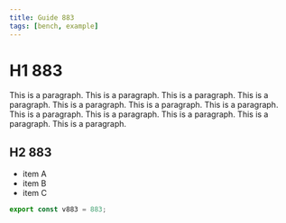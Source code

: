 ```yaml
---
title: Guide 883
tags: [bench, example]
---
```


# H1 883

This is a paragraph. This is a paragraph. This is a paragraph. This is a paragraph. This is a paragraph. This is a paragraph. This is a paragraph. This is a paragraph. This is a paragraph. This is a paragraph. This is a paragraph. This is a paragraph. 

## H2 883

- item A
- item B
- item C

```ts
export const v883 = 883;
```